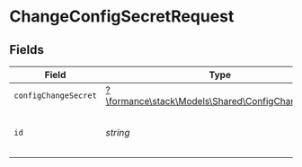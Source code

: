 # ChangeConfigSecretRequest


## Fields

| Field                                                                                          | Type                                                                                           | Required                                                                                       | Description                                                                                    | Example                                                                                        |
| ---------------------------------------------------------------------------------------------- | ---------------------------------------------------------------------------------------------- | ---------------------------------------------------------------------------------------------- | ---------------------------------------------------------------------------------------------- | ---------------------------------------------------------------------------------------------- |
| `configChangeSecret`                                                                           | [?\formance\stack\Models\Shared\ConfigChangeSecret](../../Models/Shared/ConfigChangeSecret.md) | :heavy_minus_sign:                                                                             | N/A                                                                                            |                                                                                                |
| `id`                                                                                           | *string*                                                                                       | :heavy_check_mark:                                                                             | Config ID                                                                                      | 4997257d-dfb6-445b-929c-cbe2ab182818                                                           |